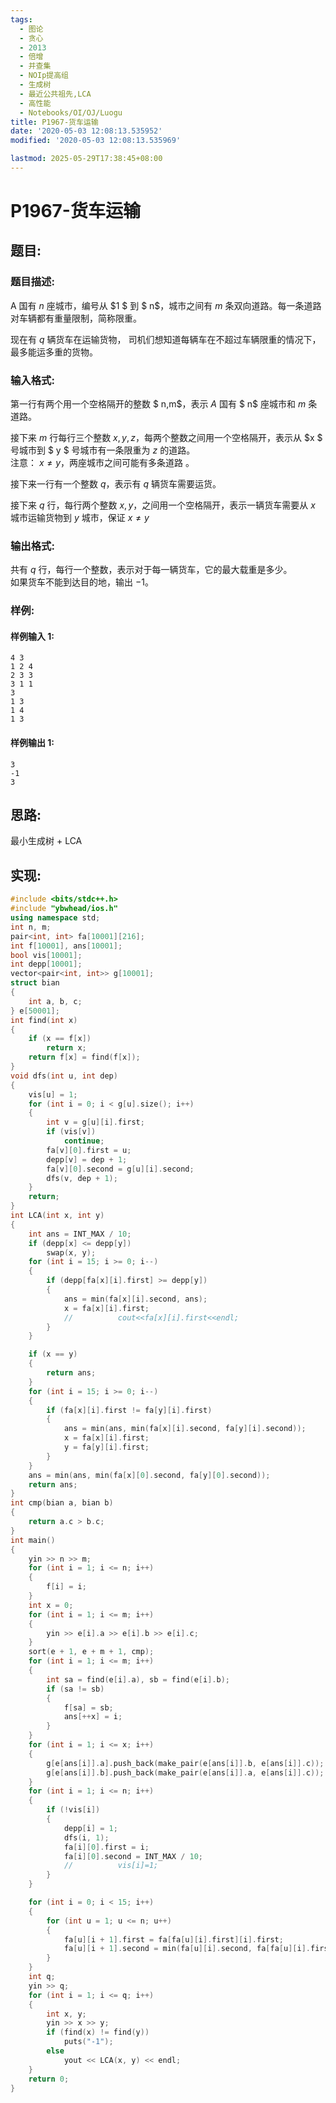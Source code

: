 ```yaml
---
tags:
  - 图论
  - 贪心
  - 2013
  - 倍增
  - 并查集
  - NOIp提高组
  - 生成树
  - 最近公共祖先,LCA
  - 高性能
  - Notebooks/OI/OJ/Luogu
title: P1967-货车运输
date: '2020-05-03 12:08:13.535952'
modified: '2020-05-03 12:08:13.535969'

lastmod: 2025-05-29T17:38:45+08:00
---
```


# P1967-货车运输

## 题目:

### 题目描述:

A 国有 $n$ 座城市，编号从 $1 $ 到 $ n$，城市之间有 $m$ 条双向道路。每一条道路对车辆都有重量限制，简称限重。

现在有 $q$ 辆货车在运输货物， 司机们想知道每辆车在不超过车辆限重的情况下，最多能运多重的货物。

### 输入格式:

第一行有两个用一个空格隔开的整数 $ n,m$，表示 $A$ 国有 $ n$ 座城市和 $m$ 条道路。

接下来 $m$ 行每行三个整数 $x, y, z$，每两个整数之间用一个空格隔开，表示从 $x $ 号城市到 $ y $ 号城市有一条限重为 $z$ 的道路。  
注意： $x \neq y$，两座城市之间可能有多条道路 。

接下来一行有一个整数 $q$，表示有 $q$ 辆货车需要运货。

接下来 $q$ 行，每行两个整数 $x,y$，之间用一个空格隔开，表示一辆货车需要从 $x$ 城市运输货物到 $y$ 城市，保证 $x \neq y$

### 输出格式:

共有 $q$ 行，每行一个整数，表示对于每一辆货车，它的最大载重是多少。  
如果货车不能到达目的地，输出 $-1$。

### 样例:

#### 样例输入 1:

```
4 3
1 2 4
2 3 3
3 1 1
3
1 3
1 4
1 3
```

#### 样例输出 1:

```
3
-1
3
```

## 思路:

最小生成树 + LCA

## 实现:

```cpp
#include <bits/stdc++.h>
#include "ybwhead/ios.h"
using namespace std;
int n, m;
pair<int, int> fa[10001][216];
int f[10001], ans[10001];
bool vis[10001];
int depp[10001];
vector<pair<int, int>> g[10001];
struct bian
{
    int a, b, c;
} e[50001];
int find(int x)
{
    if (x == f[x])
        return x;
    return f[x] = find(f[x]);
}
void dfs(int u, int dep)
{
    vis[u] = 1;
    for (int i = 0; i < g[u].size(); i++)
    {
        int v = g[u][i].first;
        if (vis[v])
            continue;
        fa[v][0].first = u;
        depp[v] = dep + 1;
        fa[v][0].second = g[u][i].second;
        dfs(v, dep + 1);
    }
    return;
}
int LCA(int x, int y)
{
    int ans = INT_MAX / 10;
    if (depp[x] <= depp[y])
        swap(x, y);
    for (int i = 15; i >= 0; i--)
    {
        if (depp[fa[x][i].first] >= depp[y])
        {
            ans = min(fa[x][i].second, ans);
            x = fa[x][i].first;
            //			cout<<fa[x][i].first<<endl;
        }
    }

    if (x == y)
    {
        return ans;
    }
    for (int i = 15; i >= 0; i--)
    {
        if (fa[x][i].first != fa[y][i].first)
        {
            ans = min(ans, min(fa[x][i].second, fa[y][i].second));
            x = fa[x][i].first;
            y = fa[y][i].first;
        }
    }
    ans = min(ans, min(fa[x][0].second, fa[y][0].second));
    return ans;
}
int cmp(bian a, bian b)
{
    return a.c > b.c;
}
int main()
{
    yin >> n >> m;
    for (int i = 1; i <= n; i++)
    {
        f[i] = i;
    }
    int x = 0;
    for (int i = 1; i <= m; i++)
    {
        yin >> e[i].a >> e[i].b >> e[i].c;
    }
    sort(e + 1, e + m + 1, cmp);
    for (int i = 1; i <= m; i++)
    {
        int sa = find(e[i].a), sb = find(e[i].b);
        if (sa != sb)
        {
            f[sa] = sb;
            ans[++x] = i;
        }
    }
    for (int i = 1; i <= x; i++)
    {
        g[e[ans[i]].a].push_back(make_pair(e[ans[i]].b, e[ans[i]].c));
        g[e[ans[i]].b].push_back(make_pair(e[ans[i]].a, e[ans[i]].c));
    }
    for (int i = 1; i <= n; i++)
    {
        if (!vis[i])
        {
            depp[i] = 1;
            dfs(i, 1);
            fa[i][0].first = i;
            fa[i][0].second = INT_MAX / 10;
            //			vis[i]=1;
        }
    }

    for (int i = 0; i < 15; i++)
    {
        for (int u = 1; u <= n; u++)
        {
            fa[u][i + 1].first = fa[fa[u][i].first][i].first;
            fa[u][i + 1].second = min(fa[u][i].second, fa[fa[u][i].first][i].second);
        }
    }
    int q;
    yin >> q;
    for (int i = 1; i <= q; i++)
    {
        int x, y;
        yin >> x >> y;
        if (find(x) != find(y))
            puts("-1");
        else
            yout << LCA(x, y) << endl;
    }
    return 0;
}
```
